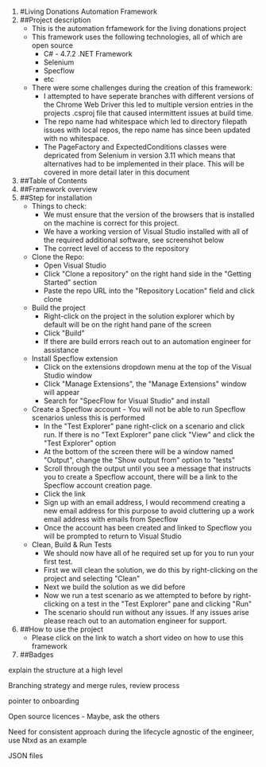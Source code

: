 ﻿1. #Living Donations Automation Framework
2. ##Project description
	* This is the automation frfamework for the living donations project
	* This framework uses the following technologies, all of which are open source
		* C# - 4.7.2 .NET Framework
		* Selenium 
		* Specflow
		* etc
	* There were some challenges during the creation of this framework:
		* I attempted to have seperate branches with different versions of the Chrome Web Driver
		  this led to multiple version entries in the projects .csproj file that caused intermittent issues at build time.
		* The repo name had whitespace which led to directory filepath issues with local repos, the repo name has since
	      been updated with no whitespace.
	    * The PageFactory and ExpectedConditions classes were depricated from Selenium in version 3.11 which means that alternatives 
	      had to be implemented in their place.  This will be covered in more detail later in this document
3. ##Table of Contents
3. ##Framework overview
4. ##Step for installation
	* Things to check:
		* We must ensure that the version of the browsers that is installed on the machine is correct for this project.
		* We have a working version of Visual Studio installed with all of the required additional software, see screenshot below
		* The correct level of access to the repository   
	* Clone the Repo:
		* Open Visual Studio 
		* Click "Clone a repository" on the right hand side in the "Getting Started" section
		* Paste the repo URL into the "Repository Location" field and click clone
	* Build the project
		* Right-click on the project in the solution explorer which by default will be on the right hand pane of the screen
		* Click "Build"
		* If there are build errors reach out to an automation engineer for assistance
	* Install Specflow extension
		* Click on the extensions dropdown menu at the top of the Visual Studio window
		* Click "Manage Extensions", the "Manage Extensions" window will appear
		* Search for "SpecFlow for Visual Studio" and install
	* Create a Specflow account - You will not be able to run Specflow scenarios unless this is performed
		* In the "Test Explorer" pane right-click on a scenario and click run.  If there is no "Text Explorer" pane 
		  click "View" and click the "Test Explorer" option
		* At the bottom of the screen there will be a window named "Output", change the "Show output from" option to "tests"
		* Scroll through the output until you see a message that instructs you to create a Specflow account, there will be a link to the 
		  Specflow account creation page.
		* Click the link
		* Sign up with an email address, I would recommend creating a new email address for this purpose to avoid cluttering up a work email address with emails from Specflow
		* Once the account has been created and linked to Specflow you will be prompted to return to Visual Studio
	* Clean, Build & Run Tests
		* We should now have all of he required set up for you to run your first test.
		* First we will clean the solution, we do this by right-clicking on the project and selecting "Clean"
		* Next we build the solution as we did before
		* Now we run a test scenario as we attempted to before by right-clicking on a test in the "Test Explorer" pane and clicking "Run"
		* The scenario should run without any issues.  If any issues arise please reach out to an automation engineer for support.	
5. ##How to use the project
	* Please click on the link to watch a short video on how to use this framework
6. ##Badges


explain the structure at a high level

Branching strategy and merge rules, review process

pointer to onboarding

Open source licences - Maybe, ask the others

Need for consistent approach during the lifecycle agnostic of the engineer, use Ntxd as an example

JSON files 



